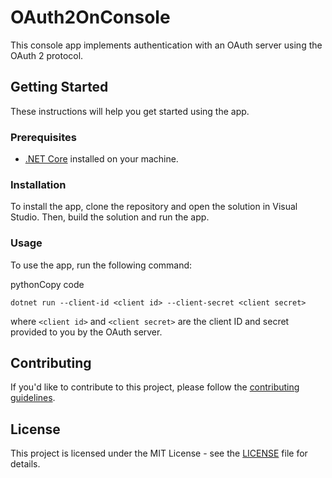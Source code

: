 # OAuth2OnConsole

This console app implements authentication with an OAuth server using the OAuth 2 protocol.

Getting Started
---------------

These instructions will help you get started using the app.

### Prerequisites

-   [.NET Core](https://dotnet.microsoft.com/download) installed on your machine.

### Installation

To install the app, clone the repository and open the solution in Visual Studio. Then, build the solution and run the app.

### Usage

To use the app, run the following command:

pythonCopy code

`dotnet run --client-id <client id> --client-secret <client secret>`

where `<client id>` and `<client secret>` are the client ID and secret provided to you by the OAuth server.

Contributing
------------

If you'd like to contribute to this project, please follow the [contributing guidelines](https://chat.openai.com/CONTRIBUTING.md).

License
-------

This project is licensed under the MIT License - see the [LICENSE](https://chat.openai.com/LICENSE) file for details.
